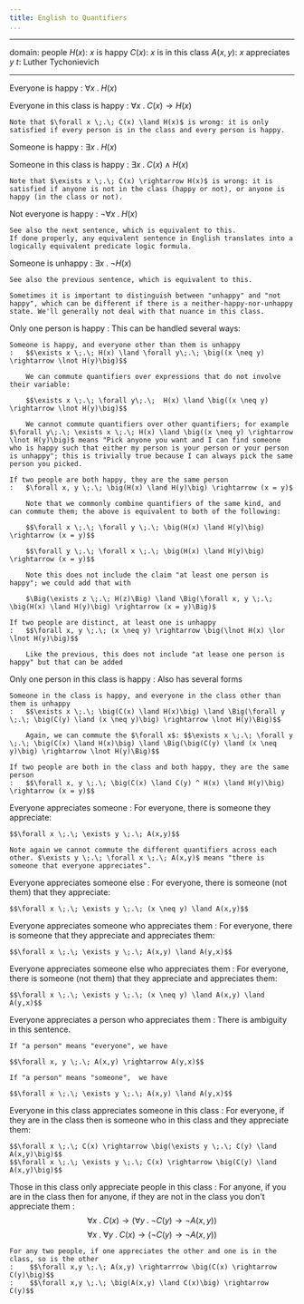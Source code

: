 ```yaml
---
title: English to Quantifiers
...
```


----------  -----------------------
   domain:  people
   $H(x)$:  $x$ is happy
   $C(x)$:  $x$ is in this class
 $A(x,y)$:  $x$ appreciates $y$
      $t$:  Luther Tychonievich
----------  -----------------------

Everyone is happy
:   $\forall x \;.\; H(x)$

Everyone in this class is happy
:   $\forall x \;.\; C(x) \rightarrow H(x)$

    Note that $\forall x \;.\; C(x) \land H(x)$ is wrong: it is only satisfied if every person is in the class and every person is happy.

Someone is happy
:   $\exists x \;.\; H(x)$

Someone in this class is happy
:   $\exists x \;.\; C(x) \land H(x)$

    Note that $\exists x \;.\; C(x) \rightarrow H(x)$ is wrong: it is satisfied if anyone is not in the class (happy or not), or anyone is happy (in the class or not).

Not everyone is happy
:   $\lnot \forall x \;.\; H(x)$
    
    See also the next sentence, which is equivalent to this.
    If done properly, any equivalent sentence in English translates into a logically equivalent predicate logic formula.

Someone is unhappy
:   $\exists x \;.\; \lnot H(x)$
    
    See also the previous sentence, which is equivalent to this.
    
    Sometimes it is important to distinguish between "unhappy" and "not happy", which can be different if there is a neither-happy-nor-unhappy state. We'll generally not deal with that nuance in this class.

Only one person is happy
:   This can be handled several ways:
    
    Someone is happy, and everyone other than them is unhappy
    :   $$\exists x \;.\; H(x) \land \forall y\;.\; \big((x \neq y) \rightarrow \lnot H(y)\big)$$
        
        We can commute quantifiers over expressions that do not involve their variable:
        
        $$\exists x \;.\; \forall y\;.\;  H(x) \land \big((x \neq y) \rightarrow \lnot H(y)\big)$$
        
        We cannot commute quantifiers over other quantifiers; for example $\forall y\;.\; \exists x \;.\; H(x) \land \big((x \neq y) \rightarrow \lnot H(y)\big)$ means "Pick anyone you want and I can find someone who is happy such that either my person is your person or your person is unhappy"; this is trivially true because I can always pick the same person you picked.
    
    If two people are both happy, they are the same person
    :   $\forall x, y \;.\; \big(H(x) \land H(y)\big) \rightarrow (x = y)$
        
        Note that we commonly combine quantifiers of the same kind, and can commute them; the above is equivalent to both of the following:
        
        $$\forall x \;.\; \forall y \;.\; \big(H(x) \land H(y)\big) \rightarrow (x = y)$$

        $$\forall y \;.\; \forall x \;.\; \big(H(x) \land H(y)\big) \rightarrow (x = y)$$
        
        Note this does not include the claim "at least one person is happy"; we could add that with
        
        $\Big(\exists z \;.\; H(z)\Big) \land \Big(\forall x, y \;.\; \big(H(x) \land H(y)\big) \rightarrow (x = y)\Big)$

    If two people are distinct, at least one is unhappy
    :   $$\forall x, y \;.\; (x \neq y) \rightarrow \big(\lnot H(x) \lor \lnot H(y)\big)$$
        
        Like the previous, this does not include "at lease one person is happy" but that can be added

Only one person in this class is happy
:   Also has several forms
    
    Someone in the class is happy, and everyone in the class other than them is unhappy
    :   $$\exists x \;.\; \big(C(x) \land H(x)\big) \land \Big(\forall y \;.\; \big(C(y) \land (x \neq y)\big) \rightarrow \lnot H(y)\Big)$$
        
        Again, we can commute the $\forall x$: $$\exists x \;.\; \forall y \;.\; \big(C(x) \land H(x)\big) \land \Big(\big(C(y) \land (x \neq y)\big) \rightarrow \lnot H(y)\Big)$$
    
    If two people are both in the class and both happy, they are the same person
    :   $$\forall x, y \;.\; \big(C(x) \land C(y) ^ H(x) \land H(y)\big) \rightarrow (x = y)$$
        
Everyone appreciates someone
:   For everyone, there is someone they appreciate:
    
    $$\forall x \;.\; \exists y \;.\; A(x,y)$$
    
    Note again we cannot commute the different quantifiers across each other. $\exists y \;.\; \forall x \;.\; A(x,y)$ means "there is someone that everyone appreciates".


Everyone appreciates someone else
:   For everyone, there is someone (not them) that they appreciate:
    
    $$\forall x \;.\; \exists y \;.\; (x \neq y) \land A(x,y)$$
    

Everyone appreciates someone who appreciates them
:   For everyone, there is someone that they appreciate and appreciates them:
    
    $$\forall x \;.\; \exists y \;.\; A(x,y) \land A(y,x)$$
    
Everyone appreciates someone else who appreciates them
:   For everyone, there is someone (not them) that they appreciate and appreciates them:
    
    $$\forall x \;.\; \exists y \;.\; (x \neq y) \land A(x,y) \land A(y,x)$$

Everyone appreciates a person who appreciates them
:   There is ambiguity in this sentence.

    If "a person" means "everyone", we have
    
    $$\forall x, y \;.\; A(x,y) \rightarrow A(y,x)$$
    
    If "a person" means "someone",  we have
    
    $$\forall x \;.\; \exists y \;.\; A(x,y) \land A(y,x)$$

Everyone in this class appreciates someone in this class
:   For everyone, if they are in the class then is someone who in this class and they appreciate them:
    
    $$\forall x \;.\; C(x) \rightarrow \big(\exists y \;.\; C(y) \land A(x,y)\big)$$
    $$\forall x \;.\; \exists y \;.\; C(x) \rightarrow \big(C(y) \land A(x,y)\big)$$

Those in this class only appreciate people in this class
:   For anyone, if you are in the class then for anyone, if they are not in the class you don't appreciate them
    :    $$\forall x \;.\; C(x) \rightarrow \big(\forall y \;.\; \lnot C(y) \rightarrow \lnot A(x,y)\big)$$
         $$\forall x \;.\; \forall y \;.\; C(x) \rightarrow \big(\lnot C(y) \rightarrow \lnot A(x,y)\big)$$
    
    For any two people, if one appreciates the other and one is in the class, so is the other
    :    $$\forall x,y \;.\; A(x,y) \rightarrrow \big(C(x) \rightarrow C(y)\big)$$
    :    $$\forall x,y \;.\; \big(A(x,y) \land C(x)\big) \rightarrow C(y)$$
